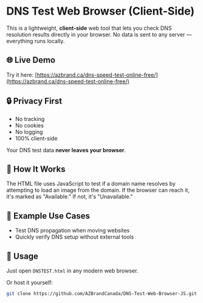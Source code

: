 # DNS Test Web Browser (Client-Side)

This is a lightweight, **client-side** web tool that lets you check DNS resolution results directly in your browser. No data is sent to any server — everything runs locally.

## 🌐 Live Demo

Try it here: [https://azbrand.ca/dns-speed-test-online-free/](https://azbrand.ca/dns-speed-test-online-free/)

## 🔒 Privacy First

- No tracking  
- No cookies  
- No logging  
- 100% client-side  

Your DNS test data **never leaves your browser**.

## 📂 How It Works

The HTML file uses JavaScript to test if a domain name resolves by attempting to load an image from the domain. If the browser can reach it, it's marked as "Available." If not, it's "Unavailable."

## 🧪 Example Use Cases

- Test DNS propagation when moving websites  
- Quickly verify DNS setup without external tools  

## 📁 Usage

Just open `DNSTEST.html` in any modern web browser.

Or host it yourself:
```bash
git clone https://github.com/AZBrandCanada/DNS-Test-Web-Browser-JS.git

